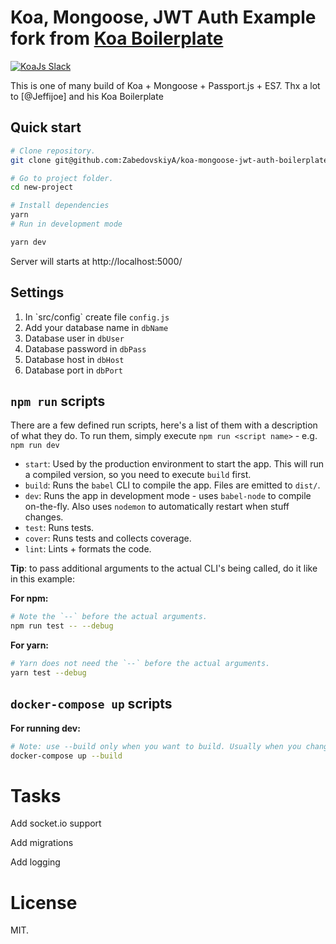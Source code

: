 # Koa, Mongoose, JWT Auth Example fork from <a href="https://github.com/jeffijoe/koa-es7-boilerplate">Koa Boilerplate</a>

<a href="https://communityinviter.com/apps/koa-js/koajs" rel="KoaJs Slack Community">![KoaJs Slack](https://img.shields.io/badge/Koa.Js-Slack%20Channel-Slack.svg?longCache=true&style=for-the-badge)</a>



This is one of many build of Koa + Mongoose + Passport.js + ES7. Thx a 
lot to [@Jeffijoe] and his Koa Boilerplate

## Quick start 
```bash
# Clone repository.
git clone git@github.com:ZabedovskiyA/koa-mongoose-jwt-auth-boilerplate.git new-project

# Go to project folder.
cd new-project

# Install dependencies
yarn
# Run in development mode 

yarn dev
```

Server will starts at http://localhost:5000/

## Settings
<ol>
<li> In `src/config` create file <code>config.js</code></li>
<li> Add your database name in <code>dbName</code></li>
<li> Database user in <code>dbUser</code></li>
<li> Database password in <code>dbPass</code></li>
<li> Database host in <code>dbHost</code></li>
<li> Database port in <code>dbPort</code></li>
</ol>


## `npm run` scripts

There are a few defined run scripts, here's a list of them with a description of what they do. To run them, simply execute `npm run <script name>` - e.g. `npm run dev`

- `start`: Used by the production environment to start the app. This will run a compiled version, so you need to execute `build` first.
- `build`: Runs the `babel` CLI to compile the app. Files are emitted to `dist/`.
- `dev`: Runs the app in development mode - uses `babel-node` to compile on-the-fly. Also uses `nodemon` to automatically restart when stuff changes.
- `test`: Runs tests.
- `cover`: Runs tests and collects coverage.
- `lint`: Lints + formats the code.

**Tip**: to pass additional arguments to the actual CLI's being called, do it like in this example:

**For npm:**

```bash
# Note the `--` before the actual arguments.
npm run test -- --debug
```

**For yarn:**

```bash
# Yarn does not need the `--` before the actual arguments.
yarn test --debug
```

## `docker-compose up` scripts

**For running dev:**

```bash
# Note: use --build only when you want to build. Usually when you change packages.json
docker-compose up --build
```


# Tasks

Add socket.io support

Add migrations

Add logging
# License

MIT.

[api-helper]: /src/__tests__/api-helper.js
[close-event]: /src/lib/server.js#L58
[standard]: http://standardjs.com/
[koa-router]: https://github.com/alexmingoia/koa-router
[babel]: https://github.com/babel/babel
[jest]: https://github.com/facebook/jest
[koa-bodyparser]: https://github.com/koajs/bodyparser
[eslint]: https://github.com/eslint/eslint
[prettier]: https://github.com/prettier/prettier
[husky]: https://github.com/typicode/husky
[lint-staged]: https://github.com/okonet/lint-staged
[cors]: https://github.com/koajs/cors
[nodemon]: https://github.com/remy/nodemon
[respond]: https://github.com/jeffijoe/koa-respond
[yenv]: https://github.com/jeffijoe/yenv
[awilix]: https://github.com/jeffijoe/awilix
[awilix-koa]: https://github.com/jeffijoe/awilix-koa
[smid]: https://github.com/jeffijoe/smid
[fejl]: https://github.com/jeffijoe/fejl
